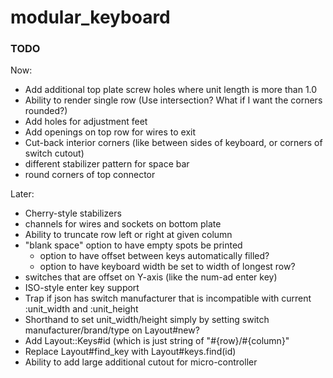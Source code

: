 # modular_keyboard

### TODO

Now:
* Add additional top plate screw holes where unit length is more than 1.0
* Ability to render single row (Use intersection? What if I want the corners rounded?)
* Add holes for adjustment feet
* Add openings on top row for wires to exit
* Cut-back interior corners (like between sides of keyboard, or corners of switch cutout)
* different stabilizer pattern for space bar
* round corners of top connector

Later:
* Cherry-style stabilizers
* channels for wires and sockets on bottom plate
* Ability to truncate row left or right at given column
* "blank space" option to have empty spots be printed
  * option to have offset between keys automatically filled?
  * option to have keyboard width be set to width of longest row?
* switches that are offset on Y-axis (like the num-ad enter key)
* ISO-style enter key support
* Trap if json has switch manufacturer that is incompatible with current :unit_width and :unit_height
* Shorthand to set unit_width/height simply by setting switch manufacturer/brand/type on Layout#new?
* Add Layout::Keys#id (which is just string of "#{row}/#{column}"
* Replace Layout#find_key with Layout#keys.find(id)
* Ability to add large additional cutout for micro-controller
